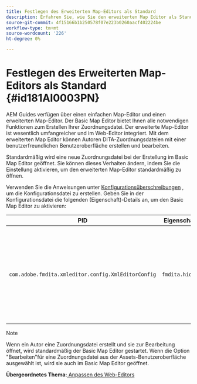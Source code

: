 ```yaml
---
title: Festlegen des Erweiterten Map-Editors als Standard
description: Erfahren Sie, wie Sie den erweiterten Map Editor als Standard festlegen.
source-git-commit: 4f15166b1b250578f07e223b0260aacf402224be
workflow-type: tm+mt
source-wordcount: '226'
ht-degree: 0%

---
```



# Festlegen des Erweiterten Map-Editors als Standard {#id181AI0003PN}

AEM Guides verfügen über einen einfachen Map-Editor und einen erweiterten Map-Editor. Der Basic Map Editor bietet Ihnen alle notwendigen Funktionen zum Erstellen Ihrer Zuordnungsdatei. Der erweiterte Map-Editor ist wesentlich umfangreicher und im Web-Editor integriert. Mit dem erweiterten Map Editor können Autoren DITA-Zuordnungsdateien mit einer benutzerfreundlichen Benutzeroberfläche erstellen und bearbeiten.

Standardmäßig wird eine neue Zuordnungsdatei bei der Erstellung im Basic Map Editor geöffnet. Sie können dieses Verhalten ändern, indem Sie die Einstellung aktivieren, um den erweiterten Map-Editor standardmäßig zu öffnen.

Verwenden Sie die Anweisungen unter [Konfigurationsüberschreibungen](download-install-additional-config-override.md#) , um die Konfigurationsdatei zu erstellen. Geben Sie in der Konfigurationsdatei die folgenden \(Eigenschaft\)-Details an, um den Basic Map Editor zu aktivieren:

| PID | Eigenschaftenschlüssel | Eigenschaftswert |
|---|------------|--------------|
| `com.adobe.fmdita.xmleditor.config.XmlEditorConfig` | ``fmdita.hide.oldmapeditor`` | Boolesch \(true/false\). Wenn Sie den erweiterten Map-Editor standardmäßig verwenden möchten, legen Sie diese Eigenschaft auf &quot;true&quot;fest.<br> **Standardwert**: false |

>[!NOTE]
>
> Wenn ein Autor eine Zuordnungsdatei erstellt und sie zur Bearbeitung öffnet, wird standardmäßig der Basic Map Editor gestartet. Wenn die Option &quot;Bearbeiten&quot;für eine Zuordnungsdatei aus der Assets-Benutzeroberfläche ausgewählt ist, wird sie auch im Basic Map Editor geöffnet.

**Übergeordnetes Thema:**[ Anpassen des Web-Editors](conf-web-editor.md)

